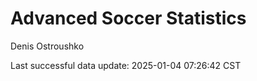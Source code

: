 # Advanced Soccer Statistics
Denis Ostroushko

<!-- gfm -->

Last successful data update: 2025-01-04 07:26:42 CST

